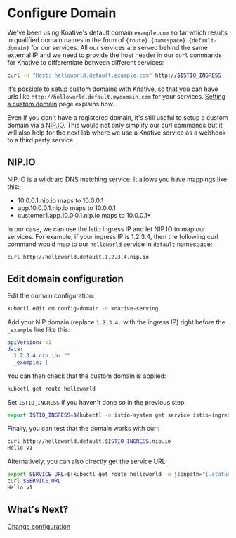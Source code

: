 # Configure Domain

We've been using Knative's default domain `example.com` so far which results in qualified domain names in the form of `{route}.{namespace}.{default-domain}` for our services. All our services are served behind the same external IP and we need to provide the host header in our `curl` commands for Knative to differentiate between different services:

```bash
curl -H "Host: helloworld.default.example.com" http://$ISTIO_INGRESS
```

It's possible to setup custom domains with Knative, so that you can have urls like `http://helloworld.default.mydomain.com` for your services. [Setting a custom domain](https://www.knative.dev/docs/serving/using-a-custom-domain/) page explains how.

Even if you don't have a registered domain, it's still useful to setup a custom domain via a [NIP.IO](http://nip.io/). This would not only simplify our curl commands but it will also help for the next lab where we use a Knative service as a webhook to a third party service.

## NIP.IO

NIP.IO is a wildcard DNS matching service. It allows you have mappings like this:

* 10.0.0.1.nip.io maps to 10.0.0.1
* app.10.0.0.1.nip.io maps to 10.0.0.1
* customer1.app.10.0.0.1.nip.io maps to 10.0.0.1*

In our case, we can use the Istio ingress IP and let NIP.IO to map our services. For example, if your ingress IP is 1.2.3.4, then the following curl command would map to our `helloworld` service in `default` namespace:

```bash
curl http://helloworld.default.1.2.3.4.nip.io
```

## Edit domain configuration

Edit the domain configuration:

```bash
kubectl edit cm config-domain -n knative-serving
```

Add your NIP domain (replace `1.2.3.4.` with the ingress IP) right before the `_example` line like this:

```yaml
apiVersion: v1
data:
  1.2.3.4.nip.io: ""
  _example: |
```

You can then check that the custom domain is applied:

```bash
kubectl get route helloworld
```

Set `ISTIO_INGRESS` if you haven't done so in the previous step:

```bash
export ISTIO_INGRESS=$(kubectl -n istio-system get service istio-ingressgateway -o jsonpath='{.status.loadBalancer.ingress[0].ip}')
```

Finally, you can test that the domain works with curl:

```bash
curl http://helloworld.default.$ISTIO_INGRESS.nip.io
Hello v1
```

Alternatively, you can also directly get the service URL:

```bash
export SERVICE_URL=$(kubectl get route helloworld -o jsonpath="{.status.url}")
curl $SERVICE_URL
Hello v1
```

## What's Next?

[Change configuration](03-changeconfig.md)
